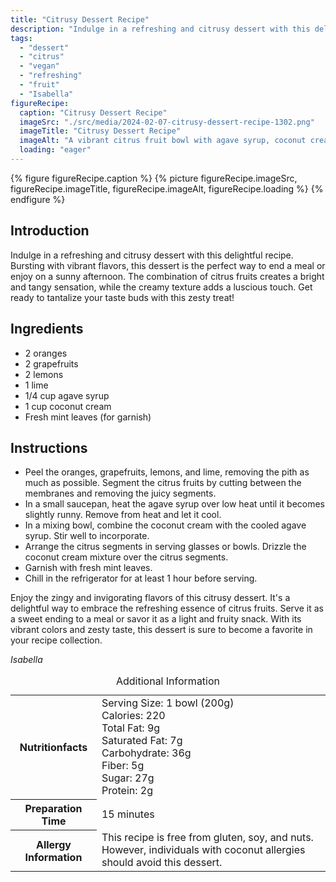 ```yaml
---
title: "Citrusy Dessert Recipe"
description: "Indulge in a refreshing and citrusy dessert with this delightful recipe. Bursting with vibrant flavors, this dessert is the perfect way to end a meal or enjoy on a sunny afternoon."
tags:
  - "dessert"
  - "citrus"
  - "vegan"
  - "refreshing"
  - "fruit"
  - "Isabella"
figureRecipe: 
  caption: "Citrusy Dessert Recipe"
  imageSrc: "./src/media/2024-02-07-citrusy-dessert-recipe-1302.png"
  imageTitle: "Citrusy Dessert Recipe"
  imageAlt: "A vibrant citrus fruit bowl with agave syrup, coconut cream, and mint garnish, offering a refreshing and inviting dessert table."
  loading: "eager"
---
```


{% figure figureRecipe.caption %}
{% picture figureRecipe.imageSrc, figureRecipe.imageTitle, figureRecipe.imageAlt, figureRecipe.loading %}
{% endfigure %}

## Introduction

Indulge in a refreshing and citrusy dessert with this delightful recipe. Bursting with vibrant flavors, this dessert is the perfect way to end a meal or enjoy on a sunny afternoon. The combination of citrus fruits creates a bright and tangy sensation, while the creamy texture adds a luscious touch. Get ready to tantalize your taste buds with this zesty treat!

## Ingredients

- 2 oranges
- 2 grapefruits
- 2 lemons
- 1 lime
- 1/4 cup agave syrup
- 1 cup coconut cream
- Fresh mint leaves (for garnish)

## Instructions

- Peel the oranges, grapefruits, lemons, and lime, removing the pith as much as possible. Segment the citrus fruits by cutting between the membranes and removing the juicy segments.
- In a small saucepan, heat the agave syrup over low heat until it becomes slightly runny. Remove from heat and let it cool.
- In a mixing bowl, combine the coconut cream with the cooled agave syrup. Stir well to incorporate.
- Arrange the citrus segments in serving glasses or bowls. Drizzle the coconut cream mixture over the citrus segments.
- Garnish with fresh mint leaves.
- Chill in the refrigerator for at least 1 hour before serving.

Enjoy the zingy and invigorating flavors of this citrusy dessert. It's a delightful way to embrace the refreshing essence of citrus fruits. Serve it as a sweet ending to a meal or savor it as a light and fruity snack. With its vibrant colors and zesty taste, this dessert is sure to become a favorite in your recipe collection.

*Isabella*

<table><caption class='sr-only'>Additional Information</caption><tr><th>Nutritionfacts</th><td>Serving Size: 1 bowl (200g)<br />
Calories: 220<br />
Total Fat: 9g<br />
Saturated Fat: 7g<br />
Carbohydrate: 36g<br />
Fiber: 5g<br />
Sugar: 27g<br />
Protein: 2g&nbsp;</td></tr><tr><th>Preparation Time</th><td>15 minutes&nbsp;</td></tr><tr><th>Allergy Information</th><td>This recipe is free from gluten, soy, and nuts. However, individuals with coconut allergies should avoid this dessert.&nbsp;</td></tr></table>

